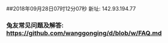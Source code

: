 ##2018年09月28日07时12分07秒 新址: 142.93.194.77
### 兔友常见问题及解答: https://github.com/wanggonging/d/blob/w/FAQ.md

